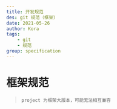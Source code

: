 ```yaml
---
title: 开发规范
des: git 规范（框架）
date: 2021-05-26
author: Kora
tags:
    - git
    - 规范
group: specification
---
```


# 框架规范

> `project 为框架大版本，可能无法相互兼容`

<template>
  <div id="app">
    <mindmap v-model="datas" :draggable='false' height='300'></mindmap>
  </div>
</template>

<script>
import mindmap from '@hellowuxin/mindmap';

export default {
  name: 'App',
  components: {
    mindmap
  },
  data: () => ({
		datas: [{
			"name":"Git",
			"children":
			[
				{
				"name":"project1",
				"children":
					[
						{"name":"分支 1.0", "children": [
							{"name":"Tag 1.0.1", "children": []},
							{"name":"Tag 1.0.2", "children": []}
						]},
						{"name":"分支 1.1", "children": [
							{"name":"Tag 1.1.1", "children": []},
							{"name":"Tag 1.1.2", "children": []}
						]}
					]
				},
				{name: '...'},
				{
				"name":"project(n)",
				"children":
					[
						{"name":"分支 n.0", "children": [
							{"name":"Tag n.0.1", "children": []},
							{"name":"Tag n.0.2", "children": []}
						]},
						{"name":"分支 n.1", "children": [
							{"name":"Tag n.1.1", "children": []},
							{"name":"Tag n.1.2", "children": []}
						]}
					]
				},
			]
		}]
	})
}
</script>
<style lang='css'>
/* #content{transform: translate(50%, 50%)} */
.depth_0{transform: translate(-15%, 0%)}
</style>
